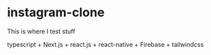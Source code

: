 # instagram-clone

This is where I test stuff

typescript + Next.js + react.js + react-native + Firebase + tailwindcss